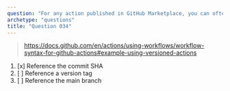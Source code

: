 ```yaml
---
question: "For any action published in GitHub Marketplace, you can often use it in multiple versions, which approach is the most stable and secure?"
archetype: "questions"
title: "Question 034"
---
```



> https://docs.github.com/en/actions/using-workflows/workflow-syntax-for-github-actions#example-using-versioned-actions

1. [x] Reference the commit SHA
1. [ ] Reference a version tag
1. [ ] Reference the main branch
